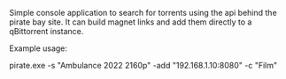 Simple console application to search for torrents using the api behind the pirate bay site.
It can build magnet links and add them directly to a qBittorrent instance.

Example usage:

pirate.exe -s "Ambulance 2022 2160p" -add "192.168.1.10:8080" -c "Film"
